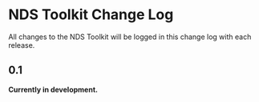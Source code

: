 # NDS Toolkit Change Log

All changes to the NDS Toolkit will be logged in this change log with each
release.

## 0.1

**Currently in development.**

